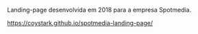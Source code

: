 Landing-page desenvolvida em 2018 para a empresa Spotmedia.

https://coystark.github.io/spotmedia-landing-page/
